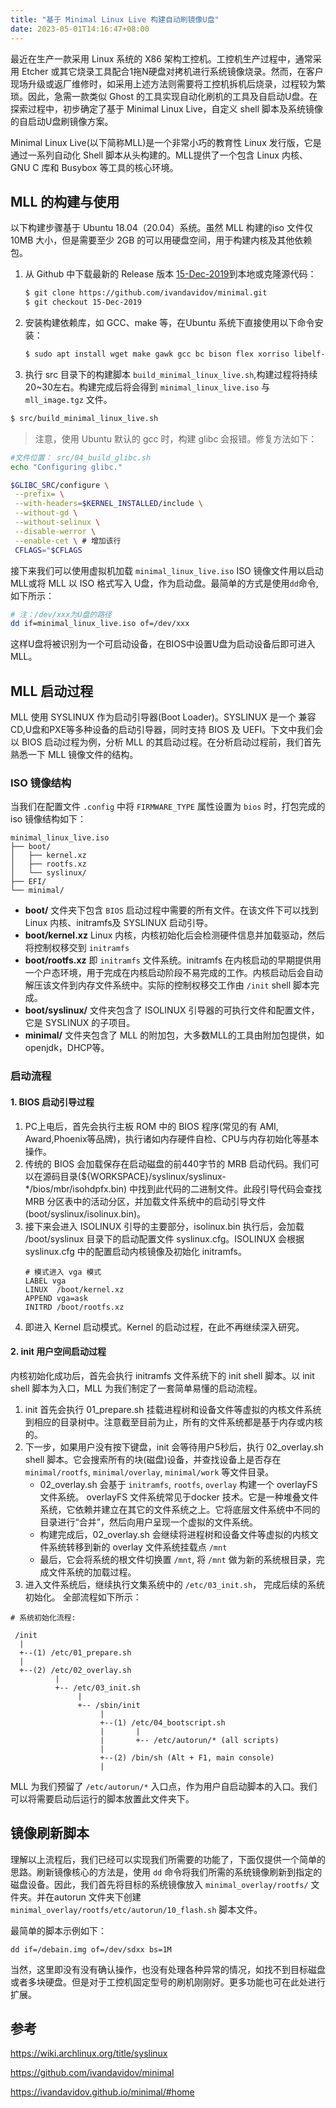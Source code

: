 ```yaml
---
title: "基于 Minimal Linux Live 构建自动刷镜像U盘"
date: 2023-05-01T14:16:47+08:00
---
```


最近在生产一款采用 Linux 系统的 X86 架构工控机。工控机生产过程中，通常采用 Etcher 或其它烧录工具配合1拖N硬盘对拷机进行系统镜像烧录。然而，在客户现场升级或返厂维修时，如采用上述方法则需要将工控机拆机后烧录，过程较为繁琐。因此，急需一款类似 Ghost 的工具实现自动化刷机的工具及自启动U盘。在探索过程中，初步确定了基于 Minimal Linux Live，自定义 shell 脚本及系统镜像的自启动U盘刷镜像方案。 

Minimal Linux Live(以下简称MLL)是一个非常小巧的教育性 Linux 发行版，它是通过一系列自动化 Shell 脚本从头构建的。MLL提供了一个包含 Linux 内核、GNU C 库和 Busybox 等工具的核心环境。

<!--more-->

## MLL 的构建与使用

以下构建步骤基于 Ubuntu 18.04（20.04）系统。虽然 MLL 构建的iso 文件仅 10MB 大小，但是需要至少 2GB 的可以用硬盘空间，用于构建内核及其他依赖包。

1. 从 Github 中下载最新的 Release 版本 [15-Dec-2019](https://github.com/ivandavidov/minimal/releases)到本地或克隆源代码：
   ```bash
   $ git clone https://github.com/ivandavidov/minimal.git
   $ git checkout 15-Dec-2019
   ```
2. 安装构建依赖库，如 GCC、make 等，在Ubuntu 系统下直接使用以下命令安装：
   ```bash
   $ sudo apt install wget make gawk gcc bc bison flex xorriso libelf-dev libssl-dev
   ```
3.  执行 src 目录下的构建脚本 `build_minimal_linux_live.sh`,构建过程将持续20~30左右。构建完成后将会得到 `minimal_linux_live.iso` 与 `mll_image.tgz` 文件。
   ```bash
   $ src/build_minimal_linux_live.sh
   ```

> 注意，使用 Ubuntu 默认的 gcc 时，构建 glibc 会报错。修复方法如下：
 ```bash
#文件位置： src/04_build_glibc.sh 
echo "Configuring glibc."

$GLIBC_SRC/configure \
  --prefix= \
  --with-headers=$KERNEL_INSTALLED/include \
  --without-gd \
  --without-selinux \
  --disable-werror \
  --enable-cet \ # 增加该行
  CFLAGS="$CFLAGS 
```

接下来我们可以使用虚拟机加载 `minimal_linux_live.iso` ISO 镜像文件用以启动 MLL或将 MLL 以 ISO 格式写入 U盘，作为启动盘。最简单的方式是使用`dd`命令,如下所示：

```bash
# 注：/dev/xxx为U盘的路径
dd if=minimal_linux_live.iso of=/dev/xxx
```

这样U盘将被识别为一个可启动设备，在BIOS中设置U盘为启动设备后即可进入MLL。

## MLL 启动过程

MLL 使用 SYSLINUX 作为启动引导器(Boot Loader)。SYSLINUX 是一个 兼容 CD,U盘和PXE等多种设备的启动引导器，同时支持 BIOS 及 UEFI。下文中我们会以 BIOS 启动过程为例，分析 MLL 的其启动过程。在分析启动过程前，我们首先熟悉一下 MLL 镜像文件的结构。

### ISO 镜像结构

当我们在配置文件 `.config` 中将 `FIRMWARE_TYPE` 属性设置为 `bios` 时，打包完成的 iso 镜像结构如下：

```
minimal_linux_live.iso
├── boot/
│   ├── kernel.xz
│   ├── rootfs.xz
│   └── syslinux/
├── EFI/
└── minimal/
```

- **boot/** 文件夹下包含 `BIOS` 启动过程中需要的所有文件。在该文件下可以找到 Linux 内核、initramfs及 SYSLINUX 启动引导。
- **boot/kernel.xz** Linux 内核，内核初始化后会检测硬件信息并加载驱动，然后将控制权移交到 `initramfs`
- **boot/rootfs.xz** 即 `initramfs` 文件系统。initramfs 在内核启动的早期提供用一个户态环境，用于完成在内核启动阶段不易完成的工作。内核启动后会自动解压该文件到内存文件系统中。实际的控制权移交工作由 `/init` shell 脚本完成。
- **boot/syslinux/** 文件夹包含了 ISOLINUX 引导器的可执行文件和配置文件，它是 SYSLINUX 的子项目。
- **minimal/** 文件夹包含了 MLL 的附加包，大多数MLL的工具由附加包提供，如 openjdk，DHCP等。

### 启动流程
#### 1. BIOS 启动引导过程

1. PC上电后，首先会执行主板 ROM 中的 BIOS 程序(常见的有 AMI, Award,Phoenix等品牌)，执行诸如内存硬件自检、CPU与内存初始化等基本操作。
2. 传统的 BIOS 会加载保存在启动磁盘的前440字节的 MRB 启动代码。我们可以在源码目录(${WORKSPACE}/syslinux/syslinux-*/bios/mbr/isohdpfx.bin) 中找到此代码的二进制文件。此段引导代码会查找 MRB 分区表中的活动分区，并加载文件系统中的启动引导文件(boot/syslinux/isolinux.bin)。
3. 接下来会进入 ISOLINUX 引导的主要部分，isolinux.bin 执行后，会加载 /boot/syslinux 目录下的启动配置文件 syslinux.cfg。ISOLINUX 会根据 syslinux.cfg 中的配置启动内核镜像及初始化 initramfs。
   ```
   # 模式进入 vga 模式
   LABEL vga
   LINUX  /boot/kernel.xz
   APPEND vga=ask
   INITRD /boot/rootfs.xz
   ```
4. 即进入 Kernel 启动模式。Kernel 的启动过程，在此不再继续深入研究。

#### 2. init 用户空间启动过程
内核初始化成功后，首先会执行 initramfs 文件系统下的 init shell 脚本。以 init shell 脚本为入口，MLL 为我们制定了一套简单易懂的启动流程。

1. init 首先会执行 01_prepare.sh 挂载进程树和设备文件等虚拟的内核文件系统到相应的目录树中。注意截至目前为止，所有的文件系统都是基于内存或内核的。
2. 下一步，如果用户没有按下键盘，init 会等待用户5秒后，执行 02_overlay.sh shell 脚本。它会搜索所有的块(磁盘)设备，并查找设备上是否存在 `minimal/rootfs`, `minimal/overlay`, `minimal/work` 等文件目录。
   - 02_overlay.sh 会基于 `initramfs`, `rootfs`, `overlay` 构建一个 overlayFS 文件系统。 overlayFS 文件系统常见于docker 技术。它是一种堆叠文件系统，它依赖并建立在其它的文件系统之上。它将底层文件系统中不同的目录进行“合并”，然后向用户呈现一个虚拟的文件系统。
   - 构建完成后，02_overlay.sh 会继续将进程树和设备文件等虚拟的内核文件系统转移到新的 overlay 文件系统挂载点 `/mnt`
   - 最后，它会将系统的根文件切换置 `/mnt`, 将 `/mnt` 做为新的系统根目录，完成文件系统的加载过程。
3. 进入文件系统后，继续执行文集系统中的 `/etc/03_init.sh`， 完成后续的系统初始化。 全部流程如下所示：

```
# 系统初始化流程:

 /init
  |
  +--(1) /etc/01_prepare.sh
  |
  +--(2) /etc/02_overlay.sh
          |
          +-- /etc/03_init.sh
               |
               +-- /sbin/init
                    |
                    +--(1) /etc/04_bootscript.sh
                    |       |
                    |       +-- /etc/autorun/* (all scripts)
                    |
                    +--(2) /bin/sh (Alt + F1, main console)
                    |
```

MLL 为我们预留了 `/etc/autorun/*` 入口点，作为用户自启动脚本的入口。我们可以将需要启动后运行的脚本放置此文件夹下。

## 镜像刷新脚本

理解以上流程后，我们已经可以实现我们所需要的功能了，下面仅提供一个简单的思路。刷新镜像核心的方法是，使用 `dd` 命令将我们所需的系统镜像刷新到指定的磁盘设备。因此，我们首先将目标的系统镜像放入 `minimal_overlay/rootfs/` 文件夹。并在autorun 文件夹下创建 `minimal_overlay/rootfs/etc/autorun/10_flash.sh` 脚本文件。

最简单的脚本示例如下：
```
dd if=/debain.img of=/dev/sdxx bs=1M
```
当然，这里即没有没有确认操作，也没有处理各种异常的情况，如找不到目标磁盘或者多块硬盘。但是对于工控机固定型号的刷机刚刚好。更多功能也可在此处进行扩展。


## 参考
https://wiki.archlinux.org/title/syslinux

https://github.com/ivandavidov/minimal

https://ivandavidov.github.io/minimal/#home